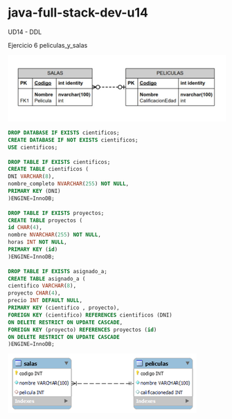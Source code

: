 # java-full-stack-dev-u14
UD14 - DDL

Ejercicio 6 peliculas_y_salas


![image](https://github.com/JagaScripts/java-full-stack-dev-u14/blob/master/ejercicio_seis/pelicula_y_salas.jpg)

``` sql
DROP DATABASE IF EXISTS cientificos;
CREATE DATABASE IF NOT EXISTS cientificos;
USE cientificos;

DROP TABLE IF EXISTS cientificos;
CREATE TABLE cientificos (
DNI VARCHAR(8),
nombre_completo NVARCHAR(255) NOT NULL,
PRIMARY KEY (DNI)
)ENGINE=InnoDB;

DROP TABLE IF EXISTS proyectos;
CREATE TABLE proyectos (
id CHAR(4),
nombre NVARCHAR(255) NOT NULL,
horas INT NOT NULL,
PRIMARY KEY (id)
)ENGINE=InnoDB;

DROP TABLE IF EXISTS asignado_a;
CREATE TABLE asignado_a (
cientifico VARCHAR(8),
proyecto CHAR(4),
precio INT DEFAULT NULL,
PRIMARY KEY (cientifico , proyecto),
FOREIGN KEY (cientifico) REFERENCES cientificos (DNI)
ON DELETE RESTRICT ON UPDATE CASCADE,
FOREIGN KEY (proyecto) REFERENCES proyectos (id)
ON DELETE RESTRICT ON UPDATE CASCADE
)ENGINE=InnoDB;
```

![image](https://github.com/JagaScripts/java-full-stack-dev-u14/blob/master/ejercicio_seis/pelicula_y_salas.png)

